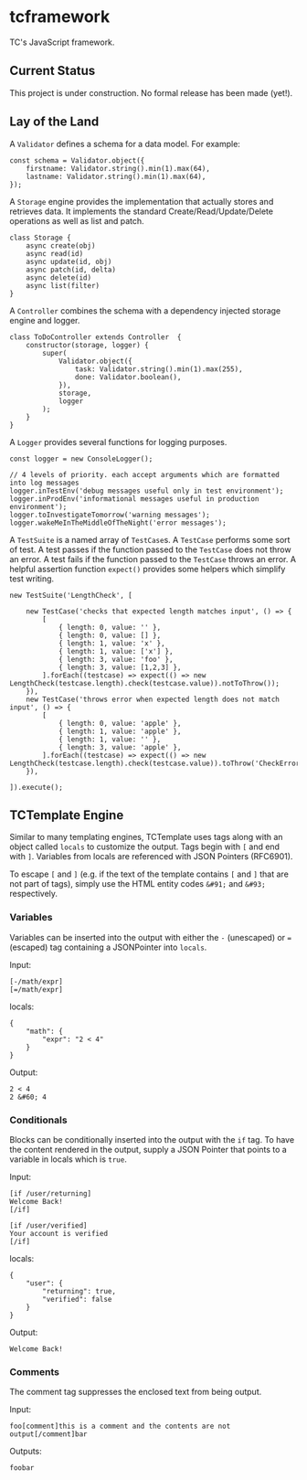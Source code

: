 # tcframework

TC's JavaScript framework.

## Current Status

This project is under construction. No formal release has been made (yet!).

## Lay of the Land

A `Validator` defines a schema for a data model. For example:

```
const schema = Validator.object({
    firstname: Validator.string().min(1).max(64),
    lastname: Validator.string().min(1).max(64),
});
```

A `Storage` engine provides the implementation that actually stores and
retrieves data. It implements the standard Create/Read/Update/Delete operations
as well as list and patch.

```
class Storage {
    async create(obj)
    async read(id)
    async update(id, obj)
    async patch(id, delta)
    async delete(id)
    async list(filter) 
}
```

A `Controller` combines the schema with a dependency injected storage engine
and logger.

```
class ToDoController extends Controller  {
    constructor(storage, logger) {
        super(
            Validator.object({
                task: Validator.string().min(1).max(255),
                done: Validator.boolean(),
            }),
            storage,
            logger
        );
    }
}
```

A `Logger` provides several functions for logging purposes.

```
const logger = new ConsoleLogger();

// 4 levels of priority. each accept arguments which are formatted into log messages
logger.inTestEnv('debug messages useful only in test environment');
logger.inProdEnv('informational messages useful in production environment');
logger.toInvestigateTomorrow('warning messages');
logger.wakeMeInTheMiddleOfTheNight('error messages');
```

A `TestSuite` is a named array of `TestCase`s. A `TestCase` performs some sort
of test. A test passes if the function passed to the `TestCase` does not throw
an error.  A test fails if the function passed to the `TestCase` throws an
error. A helpful assertion function `expect()` provides some helpers which
simplify test writing.

```
new TestSuite('LengthCheck', [

    new TestCase('checks that expected length matches input', () => {
        [
            { length: 0, value: '' },
            { length: 0, value: [] },
            { length: 1, value: 'x' },
            { length: 1, value: ['x'] },
            { length: 3, value: 'foo' },
            { length: 3, value: [1,2,3] },
        ].forEach((testcase) => expect(() => new LengthCheck(testcase.length).check(testcase.value)).notToThrow());
    }),
    new TestCase('throws error when expected length does not match input', () => {
        [
            { length: 0, value: 'apple' },
            { length: 1, value: 'apple' },
            { length: 1, value: '' },
            { length: 3, value: 'apple' },
        ].forEach((testcase) => expect(() => new LengthCheck(testcase.length).check(testcase.value)).toThrow('CheckError'));
    }),

]).execute();
```

## TCTemplate Engine

Similar to many templating engines, TCTemplate uses tags along with an object
called `locals` to customize the output. Tags begin with `[` and end with `]`.
Variables from locals are referenced with JSON Pointers (RFC6901).

To escape `[` and `]` (e.g. if the text of the template contains `[` and `]`
that are not part of tags), simply use the HTML entity codes `&#91;` and `&#93;`
respectively.

### Variables

Variables can be inserted into the output with either the `-` (unescaped) or
`=` (escaped) tag containing a JSONPointer into `locals`.

Input:

```
[-/math/expr]
[=/math/expr]
```

locals:

```
{
    "math": {
        "expr": "2 < 4"
    }
}
```

Output:

```
2 < 4
2 &#60; 4
```

### Conditionals

Blocks can be conditionally inserted into the output with the `if` tag.
To have the content rendered in the output, supply a JSON Pointer that
points to a variable in locals which is `true`.

Input:

```
[if /user/returning]
Welcome Back!
[/if]

[if /user/verified]
Your account is verified
[/if]
```

locals:

```
{
    "user": {
        "returning": true,
        "verified": false
    }
}
```

Output:

```
Welcome Back!
```

### Comments

The comment tag suppresses the enclosed text from being output.

Input:

```
foo[comment]this is a comment and the contents are not output[/comment]bar
```

Outputs:

```
foobar
```
